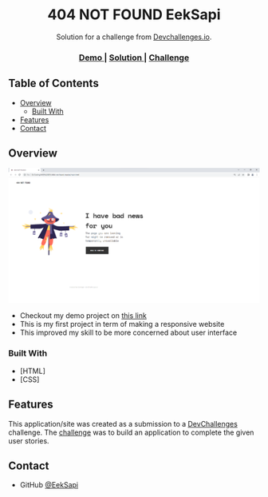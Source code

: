 <h1 align="center">404 NOT FOUND EekSapi</h1>

<div align="center">
   Solution for a challenge from  <a href="http://devchallenges.io" target="_blank">Devchallenges.io</a>.
</div>

<div align="center">
  <h3>
    <a href="https://main--iridescent-dango-a32fd3.netlify.app/">
      Demo
    </a>
    <span> | </span>
    <a href="https://github.com/EekSapi/404-Not-Found/tree/main">
      Solution
    </a>
    <span> | </span>
    <a href="https://devchallenges.io/challenges/wBunSb7FPrIepJZAg0sY">
      Challenge
    </a>
  </h3>
</div>

<!-- TABLE OF CONTENTS -->

## Table of Contents

- [Overview](#overview)
  - [Built With](#built-with)
- [Features](#features)
- [Contact](#contact)

<!-- OVERVIEW -->

## Overview

![screenshot](https://github.com/EekSapi/404-Not-Found/blob/91363135627c3b3b9e367b0439aed2a1747ddf3e/404%20Not%20Found.png)

- Checkout my demo project on <a href="https://main--iridescent-dango-a32fd3.netlify.app/">this link</a>
- This is my first project in term of making a responsive website
- This improved my skill to be more concerned about user interface


### Built With

- [HTML]
- [CSS]


## Features

This application/site was created as a submission to a [DevChallenges](https://devchallenges.io/challenges) challenge. The [challenge](https://devchallenges.io/challenges/wBunSb7FPrIepJZAg0sY) was to build an application to complete the given user stories.

## Contact

- GitHub [@EekSapi](https://{https://github.com/EekSapi})
